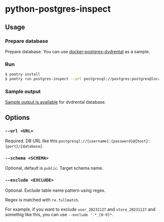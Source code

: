 # python-postgres-inspect

## Usage

### Prepare database

Prepare database. You can use [docker-postgres-dvdrental](https://github.com/conao3-playground/docker-postgres-dvdrental) as a sample.

### Run

```bash
$ poetry install
$ poetry run postgres-inspect --url postgresql://postgres:postgres@localhost:15432/dvdrental
```

### Sample output

[Sample output is available](https://github.com/conao3/python-postgres-inspect/blob/master/sample/dvdrental/ddl.sql) for dvdrental database.

## Options

### `--url <URL>`

Required.  DB URL like this `postgresql://{username}:{password}@{host}:{port}/{database}`.

### `--schema <SCHEMA>`

Optional, default is `public`.  Target schema name.

### `--exclude <EXCLUDE>`

Optional.  Exclude table name pattern using regex.

Regex is matched with `re.fullmatch`.

For example, if you want to exclude `user_20231127` and `store_20231127` and somethig like this, you can use `--exclude '.*_[0-9]*`.
